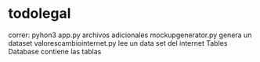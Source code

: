 # todolegal
correr: pyhon3 app.py
archivos adicionales
mockupgenerator.py genera un dataset
valorescambiointernet.py lee un data set del internet
Tables Database contiene las tablas
